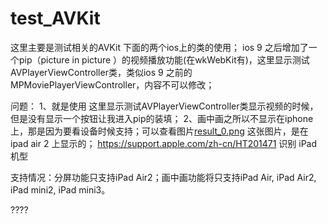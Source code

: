 # test_AVKit

这里主要是测试相关的AVKit 下面的两个ios上的类的使用；
ios 9 之后增加了一个pip（picture in picture ）的视频播放功能(在wkWebKit有)，这里显示测试AVPlayerViewController类，类似ios 9 之前的MPMoviePlayerViewController，内容不可以修改；

问题：
1、就是使用 这里显示测试AVPlayerViewController类显示视频的时候，但是没有显示一个按钮让我进入pip的装填；
2、画中画之所以不显示在iphone上，那是因为要看设备时候支持；可以查看图片[result_0.png](https://raw.githubusercontent.com/helinyu/test_AVKit/master/test_AVKit/reuslt_0.png) 这张图片，是在ipad air 2 上显示的；
https://support.apple.com/zh-cn/HT201471 识别 iPad 机型

支持情况：分屏功能只支持iPad Air2；画中画功能将只支持iPad Air, iPad Air2, iPad mini2, iPad mini3。

????
